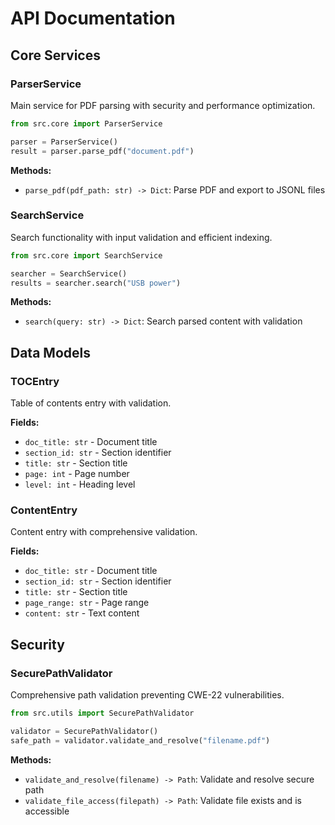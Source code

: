 # API Documentation

## Core Services

### ParserService
Main service for PDF parsing with security and performance optimization.

```python
from src.core import ParserService

parser = ParserService()
result = parser.parse_pdf("document.pdf")
```

**Methods:**
- `parse_pdf(pdf_path: str) -> Dict`: Parse PDF and export to JSONL files

### SearchService
Search functionality with input validation and efficient indexing.

```python
from src.core import SearchService

searcher = SearchService()
results = searcher.search("USB power")
```

**Methods:**
- `search(query: str) -> Dict`: Search parsed content with validation

## Data Models

### TOCEntry
Table of contents entry with validation.

**Fields:**
- `doc_title: str` - Document title
- `section_id: str` - Section identifier
- `title: str` - Section title
- `page: int` - Page number
- `level: int` - Heading level

### ContentEntry
Content entry with comprehensive validation.

**Fields:**
- `doc_title: str` - Document title
- `section_id: str` - Section identifier
- `title: str` - Section title
- `page_range: str` - Page range
- `content: str` - Text content

## Security

### SecurePathValidator
Comprehensive path validation preventing CWE-22 vulnerabilities.

```python
from src.utils import SecurePathValidator

validator = SecurePathValidator()
safe_path = validator.validate_and_resolve("filename.pdf")
```

**Methods:**
- `validate_and_resolve(filename) -> Path`: Validate and resolve secure path
- `validate_file_access(filepath) -> Path`: Validate file exists and is accessible